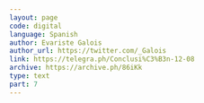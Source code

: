 ```yaml
---
layout: page
code: digital
language: Spanish
author: Evariste Galois
author_url: https://twitter.com/_Galois
link: https://telegra.ph/Conclusi%C3%B3n-12-08
archive: https://archive.ph/86iKk
type: text
part: 7
---
```

